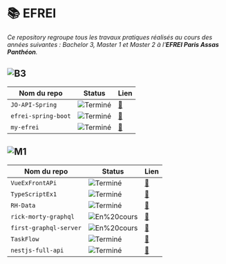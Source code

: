 # 📚 EFREI

_Ce repository regroupe tous les travaux pratiques réalisés au cours des années suivantes : Bachelor 3, Master 1 et Master 2 à l'__EFREI Paris Assas Panthéon__._


## ![B3](https://img.shields.io/badge/B3-blue)

| Nom du repo | Status | Lien |
|----------------|--------|------|
| `JO-API-Spring` | ![Terminé](https://img.shields.io/badge/Terminé-brightgreen) | [🔗](https://github.com/armanceau/JO-API-Spring) |
| `efrei-spring-boot` | ![Terminé](https://img.shields.io/badge/Terminé-brightgreen) | [🔗](https://github.com/armanceau/efrei-spring-boot) |
| `my-efrei` | ![Terminé](https://img.shields.io/badge/Terminé-brightgreen) | [🔗](https://github.com/armanceau/my-efrei) |

## ![M1](https://img.shields.io/badge/M1-8A2BE2)

| Nom du repo | Status | Lien |
|----------------|--------|------|
| `VueExFrontAPi` | ![Terminé](https://img.shields.io/badge/Terminé-brightgreen) | [🔗](https://github.com/armanceau/VueExFrontAPi) |
| `TypeScriptEx1` | ![Terminé](https://img.shields.io/badge/Terminé-brightgreen) | [🔗](https://github.com/armanceau/TypeScriptEx1) |
| `RH-Data` | ![Terminé](https://img.shields.io/badge/Terminé-brightgreen) | [🔗](https://github.com/armanceau/RH-Data) |
| `rick-morty-graphql` | ![En%20cours](https://img.shields.io/badge/En%20cours-FF6600) | [🔗](https://github.com/armanceau/rick-morty-graphql) |
| `first-graphql-server` | ![En%20cours](https://img.shields.io/badge/En%20cours-FF6600) | [🔗](https://github.com/armanceau/first-graphql-server) |
| `TaskFlow` | ![Terminé](https://img.shields.io/badge/Terminé-brightgreen) | [🔗](https://github.com/armanceau/TaskFlow) |
| `nestjs-full-api` | ![Terminé](https://img.shields.io/badge/Terminé-brightgreen) | [🔗](https://github.com/armanceau/nestjs-full-api) |
